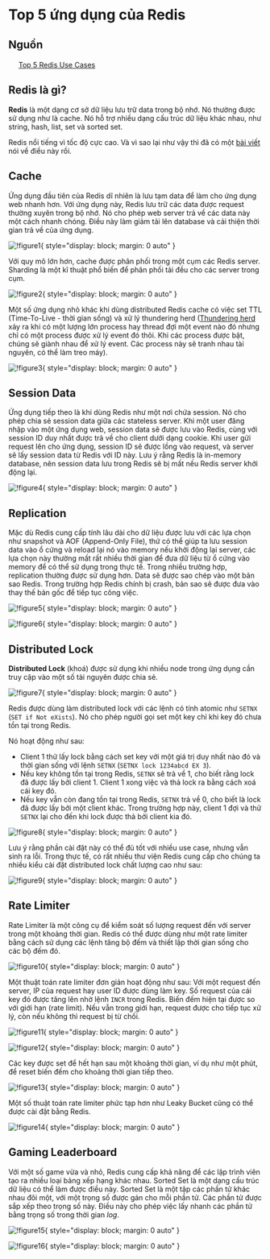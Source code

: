 # Top 5 ứng dụng của Redis

## Nguồn

<img src="../../../img/bytebytego.png" width="16" height="16"/> [Top 5 Redis Use Cases](https://www.youtube.com/watch?v=a4yX7RUgTxI)

## Redis là gì?

**Redis** là một dạng cơ sở dữ liệu lưu trữ data trong bộ nhớ. Nó thường được sử dụng như là cache. Nó hỗ trợ nhiều dạng cấu trúc dữ liệu khác nhau, như string, hash, list, set và sorted set.

Redis nổi tiếng vì tốc độ cực cao. Và vì sao lại như vậy thì đã có một [bài viết](../why_redis_fast/why_redis_fast.md) nói về điều này rồi.

## Cache

Ứng dụng đầu tiên của Redis dĩ nhiên là lưu tạm data để làm cho ứng dụng web nhanh hơn. Với ứng dụng này, Redis lưu trữ các data được request thường xuyên trong bộ nhớ. Nó cho phép web server trả về các data này một cách nhanh chóng. Điều này làm giảm tải lên database và cải thiện thời gian trả về của ứng dụng.

![!figure1](figure1.png){ style="display: block; margin: 0 auto" }

Với quy mô lớn hơn, cache được phân phối trong một cụm các Redis server. Sharding là một kĩ thuật phổ biến để phân phối tải đều cho các server trong cụm.

![!figure2](figure2.png){ style="display: block; margin: 0 auto" }

Một số ứng dụng nhỏ khác khi dùng distributed Redis cache có việc set TTL (Time-To-Live - thời gian sống) và xử lý thundering herd ([Thundering herd](https://en.wikipedia.org/wiki/Thundering_herd_problem) xảy ra khi có một lượng lớn process hay thread đợi một event nào đó nhưng chỉ có một process được xử lý event đó thôi. Khi các process được bật, chúng sẽ giành nhau để xử lý event. Các process này sẽ tranh nhau tài nguyên, có thể làm treo máy).

![!figure3](figure3.png){ style="display: block; margin: 0 auto" }

## Session Data

Ứng dụng tiếp theo là khi dùng Redis như một nơi chứa session. Nó cho phép chia sẻ session data giữa các stateless server. Khi một user đăng nhập vào một ứng dụng web, session data sẽ được lưu vào Redis, cùng với session ID duy nhất được trả về cho client dưới dạng cookie. Khi user gửi request lên cho ứng dụng, session ID sẽ được lồng vào request, và server sẽ lấy session data từ Redis với ID này. Lưu ý rằng Redis là in-memory database, nên session data lưu trong Redis sẽ bị mất nếu Redis server khởi động lại.

![!figure4](figure4.png){ style="display: block; margin: 0 auto" }

## Replication

Mặc dù Redis cung cấp tính lâu dài cho dữ liệu được lưu với các lựa chọn như snapshot và AOF (Append-Only File), thứ có thể giúp ta lưu session data vào ổ cứng và reload lại nó vào memory nếu khởi động lại server, các lựa chọn này thường mất rất nhiều thời gian để đưa dữ liệu từ ổ cứng vào memory để có thể sử dụng trong thực tế. Trong nhiều trường hợp, replication thường được sử dụng hơn. Data sẽ được sao chép vào một bản sao Redis. Trong trường hợp Redis chính bị crash, bản sao sẽ được đưa vào thay thế bản gốc để tiếp tục công việc.

![!figure5](figure5.png){ style="display: block; margin: 0 auto" }

![!figure6](figure6.png){ style="display: block; margin: 0 auto" }

## Distributed Lock

**Distributed Lock** (khoá) được sử dụng khi nhiều node trong ứng dụng cần truy cập vào một số tài nguyên được chia sẻ. 

![!figure7](figure7.png){ style="display: block; margin: 0 auto" }

Redis được dùng làm distributed lock với các lệnh có tính atomic như `SETNX` (`SET if Not eXists`). Nó cho phép người gọi set một key chỉ khi key đó chưa tồn tại trong Redis.

Nó hoạt động như sau: 

- Client 1 thử lấy lock bằng cách set key với một giá trị duy nhất nào đó và thời gian sống với lệnh `SETNX` (`SETNX lock 1234abcd EX 3`). 
- Nếu key không tồn tại trong Redis, `SETNX` sẽ trả về 1, cho biết rằng lock đã được lấy bởi client 1. Client 1 xong việc và thả lock ra bằng cách xoá cái key đó. 
- Nếu key vẫn còn đang tồn tại trong Redis, `SETNX` trả về 0, cho biết là lock đã được lấy bởi một client khác. Trong trường hợp này, client 1 đợi và thử `SETNX` lại cho đến khi lock được thả bởi client kia đó.

![!figure8](figure8.png){ style="display: block; margin: 0 auto" }

Lưu ý rằng phần cài đặt này có thể đủ tốt với nhiều use case, nhưng vẫn sinh ra lỗi. Trong thực tế, có rất nhiều thư viện Redis cung cấp cho chúng ta nhiều kiểu cài đặt distributed lock chất lượng cao như sau:

![!figure9](figure9.png){ style="display: block; margin: 0 auto" }

## Rate Limiter

Rate Limiter là một công cụ để kiểm soát số lượng request đến với server trong một khoảng thời gian. Redis có thể được dùng như một rate limiter bằng cách sử dụng các lệnh tăng bộ đếm và thiết lập thời gian sống cho các bộ đếm đó.

![!figure10](figure10.png){ style="display: block; margin: 0 auto" }

Một thuật toán rate limiter đơn giản hoạt động như sau: Với một request đến server, IP của request hay user ID được dùng làm key. Số request của cái key đó được tăng lên nhờ lệnh `INCR` trong Redis. Biến đếm hiện tại được so với giới hạn (rate limit). Nếu vẫn trong giới hạn, request được cho tiếp tục xử lý, còn nếu không thì request bị từ chối.

![!figure11](figure11.png){ style="display: block; margin: 0 auto" }

![!figure12](figure12.png){ style="display: block; margin: 0 auto" }

Các key được set để hết hạn sau một khoảng thời gian, ví dụ như một phút, để reset biến đếm cho khoảng thời gian tiếp theo. 

![!figure13](figure13.png){ style="display: block; margin: 0 auto" }

Một số thuật toán rate limiter phức tạp hơn như Leaky Bucket cũng có thể được cài đặt bằng Redis.

![!figure14](figure14.png){ style="display: block; margin: 0 auto" }

## Gaming Leaderboard

Với một số game vừa và nhỏ, Redis cung cấp khả năng để các lập trình viên tạo ra nhiều loại bảng xếp hạng khác nhau. Sorted Set là một dạng cấu trúc dữ liệu có thể làm được điều này. Sorted Set là một tập các phần tử khác nhau đôi một, với một trọng số được gán cho mỗi phần tử. Các phần tử được sắp xếp theo trọng số này. Điều này cho phép việc lấy nhanh các phần tử bằng trọng số trong thời gian $log$.

![!figure15](figure15.png){ style="display: block; margin: 0 auto" }

![!figure16](figure16.png){ style="display: block; margin: 0 auto" }
